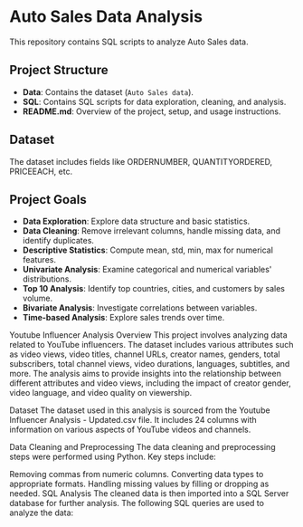# Auto Sales Data Analysis

This repository contains SQL scripts to analyze Auto Sales data.

## Project Structure

- **Data**: Contains the dataset (`Auto Sales data`).
- **SQL**: Contains SQL scripts for data exploration, cleaning, and analysis.
- **README.md**: Overview of the project, setup, and usage instructions.

## Dataset

The dataset includes fields like ORDERNUMBER, QUANTITYORDERED, PRICEEACH, etc.

## Project Goals

- **Data Exploration**: Explore data structure and basic statistics.
- **Data Cleaning**: Remove irrelevant columns, handle missing data, and identify duplicates.
- **Descriptive Statistics**: Compute mean, std, min, max for numerical features.
- **Univariate Analysis**: Examine categorical and numerical variables' distributions.
- **Top 10 Analysis**: Identify top countries, cities, and customers by sales volume.
- **Bivariate Analysis**: Investigate correlations between variables.
- **Time-based Analysis**: Explore sales trends over time.


Youtube Influencer Analysis
Overview
This project involves analyzing data related to YouTube influencers. The dataset includes various attributes such as video views, video titles, channel URLs, creator names, genders, total subscribers, total channel views, video durations, languages, subtitles, and more. The analysis aims to provide insights into the relationship between different attributes and video views, including the impact of creator gender, video language, and video quality on viewership.

Dataset
The dataset used in this analysis is sourced from the Youtube Influencer Analysis - Updated.csv file. It includes 24 columns with information on various aspects of YouTube videos and channels.

Data Cleaning and Preprocessing
The data cleaning and preprocessing steps were performed using Python. Key steps include:

Removing commas from numeric columns.
Converting data types to appropriate formats.
Handling missing values by filling or dropping as needed.
SQL Analysis
The cleaned data is then imported into a SQL Server database for further analysis. The following SQL queries are used to analyze the data:


